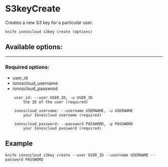 # S3keyCreate

Creates a new S3 key for a particular user.

```text
knife ionoscloud s3key create (options)
```

## Available options:
---

### Required options:

* user_id
* ionoscloud_username
* ionoscloud_password

```text
    user_id: --user USER_ID, -u USER_ID
        the ID of the user (required)

    ionoscloud_username: --username USERNAME, -u USERNAME
        your Ionoscloud username (required)

    ionoscloud_password: --password PASSWORD, -p PASSWORD
        your Ionoscloud password (required)

```

## Example

```text
knife ionoscloud s3key create --user USER_ID --username USERNAME --password PASSWORD
```
